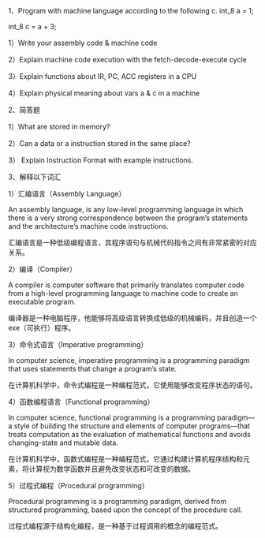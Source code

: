 1、Program with machine language according to the following c. 
int_8 a = 1;  

int_8 c = a + 3;  

1）Write your assembly code & machine code 

2）Explain machine code execution with the fetch-decode-execute cycle 

3）Explain functions about  IR, PC, ACC registers in a CPU 

4）Explain physical meaning about vars a & c in a machine

2、简答题 

1）What are stored in memory? 

2）Can a data or a instruction stored in the same place? 

3） Explain Instruction Format with example instructions.

3、解释以下词汇 

1）汇编语言（Assembly Language） 

An assembly language, is any low-level programming language in which there is a very strong correspondence between the program’s statements and the architecture’s machine code instructions.

汇编语言是一种低级编程语言，其程序语句与机械代码指令之间有非常紧密的对应关系。

2）编译（Compiler） 

A compiler is computer software that primarily translates computer code from a high-level programming language to machine code to create an executable program.

编译器是一种电脑程序，他能够将高级语言转换成低级的机械编码，并且创造一个exe（可执行）程序。

3）命令式语言（Imperative programming） 

In computer science, imperative programming is a programming paradigm that uses statements that change a program’s state.

在计算机科学中，命令式编程是一种编程范式，它使用能够改变程序状态的语句。

4）函数编程语言（Functional programming） 

In computer science, functional programming is a programming paradigm—a style of building the structure and elements of computer programs—that treats computation as the evaluation of mathematical functions and avoids changing-state and mutable data.

在计算机科学中，函数式编程是一种编程范式，它通过构建计算机程序结构和元素，将计算视为数学函数并且避免改变状态和可改变的数据。

5）过程式编程（Procedural programming）

Procedural programming is a programming paradigm, derived from structured programming, based upon the concept of the procedure call.

过程式编程源于结构化编程，是一种基于过程调用的概念的编程范式。